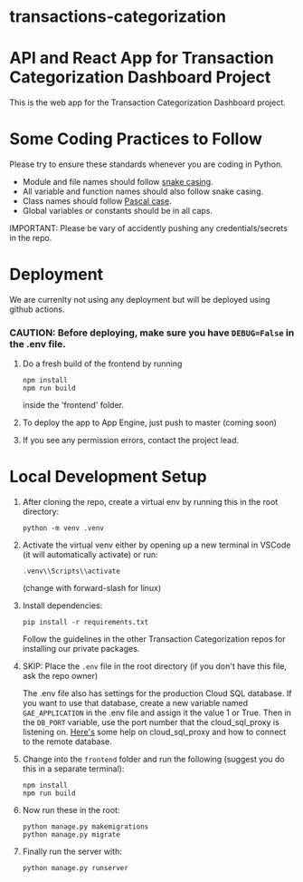 # transactions-categorization
# API and React App for Transaction Categorization Dashboard Project
This is the web app for the Transaction Categorization Dashboard project.


# Some Coding Practices to Follow
Please try to ensure these standards whenever you are coding in Python.

- Module and file names should follow [snake casing](https://en.wikipedia.org/wiki/Snake_case).
- All variable and function names should also follow snake casing.
- Class names should follow [Pascal case](https://www.theserverside.com/definition/Pascal-case).
- Global variables or constants should be in all caps.

IMPORTANT: Please be vary of accidently pushing any credentials/secrets in the repo.


# Deployment
We are currenlty not using any deployment but will be deployed using github actions. 

### CAUTION: Before deploying, make sure you have ```DEBUG=False``` in the .env file.

1) Do a fresh build of the frontend by running 
   ```
   npm install
   npm run build
   ```
   inside the 'frontend' folder.


2) To deploy the app to App Engine, just push to master (coming soon)

3) If you see any permission errors, contact the project lead.

# Local Development Setup

1) After cloning the repo, create a virtual env by running this in the root directory:
   
   ```
   python -m venv .venv
   ```

2) Activate the virtual venv either by opening up a new terminal in VSCode (it will automatically activate) or run:
   
   ```
   .venv\\Scripts\\activate
   ```
   
   (change with forward-slash for linux)

3) Install dependencies:
   
   ```
   pip install -r requirements.txt
   ```
   
   Follow the guidelines in the other Transaction Categorization repos for installing our private packages.

4) SKIP: Place the ```.env``` file in the root directory (if you don't have this file, ask the repo owner)
   
   The .env file also has settings for the production Cloud SQL database. If you want to use that database, create a new variable named ```GAE_APPLICATION``` in the .env file and assign it the value 1 or True. Then in the ```DB_PORT``` variable, use the port number that the cloud_sql_proxy is listening on. [Here's](https://cloud.google.com/sql/docs/mysql/connect-instance-auth-proxy) some help on cloud_sql_proxy and how to connect to the remote database. 

6) Change into the ```frontend``` folder and run the following (suggest you do this in a separate terminal):
   ```
   npm install
   npm run build
   ```
7) Now run these in the root:
   ```
   python manage.py makemigrations
   python manage.py migrate
   ```
8) Finally run the server with:
   
   ```python manage.py runserver```

